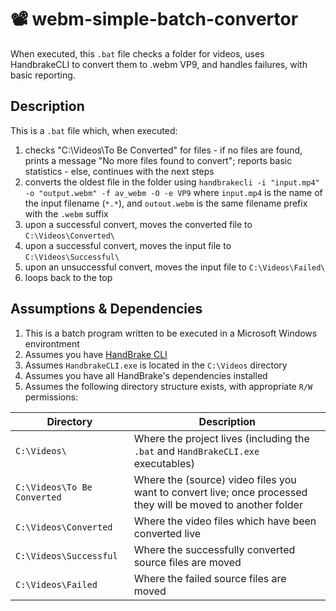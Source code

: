 # 📽️ webm-simple-batch-convertor
When executed, this `.bat` file checks a folder for videos, uses HandbrakeCLI to convert them to .webm VP9, and handles failures, with basic reporting.

## Description
This is a `.bat` file which, when executed:
  1. checks "C:\Videos\To Be Converted\" for files
    - if no files are found, prints a message "No more files found to convert"; reports basic statistics
    - else, continues with the next steps
  1. converts the oldest file in the folder using `handbrakecli -i "input.mp4" -o "output.webm" -f av_webm -O -e VP9` where `input.mp4` is the name of the input filename (`*.*`), and `outout.webm` is the same filename prefix with the `.webm` suffix
  1. upon a successful convert, moves the converted file to  `C:\Videos\Converted\`
  1. upon a successful convert, moves the input file to `C:\Videos\Successful\`
  1. upon an unsuccessful convert, moves the input file to `C:\Videos\Failed\`
  1. loops back to the top

## Assumptions & Dependencies
1. This is a batch program written to be executed in a Microsoft Windows environtment
1. Assumes you have [HandBrake CLI](https://handbrake.fr/downloads2.php)
1. Assumes `HandbrakeCLI.exe` is located in the `C:\Videos` directory
1. Assumes you have all HandBrake's dependencies installed
1. Assumes the following directory structure exists, with appropriate `R/W` permissions:

| Directory | Description |
| -------------- | -------------- |
|  `C:\Videos\` | Where the project lives (including the `.bat` and `HandBrakeCLI.exe` executables)  |
|  `C:\Videos\To Be Converted` | Where the (source) video files you want to convert live; once processed they will be moved to another folder |
|  `C:\Videos\Converted` | Where the video files which have been converted live |
|  `C:\Videos\Successful` | Where the successfully converted source files are moved |
|  `C:\Videos\Failed` | Where the failed source files are moved |
